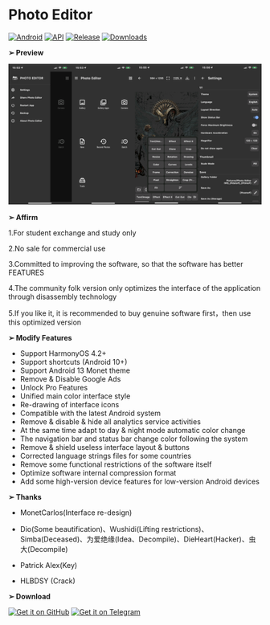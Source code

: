 # Photo Editor
[![Android](https://img.shields.io/badge/Platform-Android-green.svg?style=flat-square)](https://www.android.com) [![API](https://img.shields.io/badge/API-21%2B-orange.svg?logo=android&style=flat-square)](https://developer.android.com/studio/releases/platforms) [![Release](https://img.shields.io/github/v/release/PatrickAlex2019/PhotoEditor?color=blue&label=Release&style=flat-square)](https://github.com/PatrickAlex2019/PhotoEditor/releases) [![Downloads](https://img.shields.io/github/downloads/PatrickAlex2019/PhotoEditor/total?label=Downloads&logo=github&style=flat-square)](https://github.com/PatrickAlex2019/PhotoEditor/releases)

**➢ Preview**

![alt text](https://raw.githubusercontent.com/PatrickAlex2019/PhotoEditor/master/PhotoEditor_Preview.PNG)

**➢ Affirm**

1.For student exchange and study only

2.No sale for commercial use

3.Committed to improving the software, so that the software has better FEATURES

4.The community folk version only optimizes the interface of the application through disassembly technology

5.If you like it, it is recommended to buy genuine software first，then use this optimized version

**➢ Modify Features**

- Support HarmonyOS 4.2+
- Support shortcuts (Android 10+)
- Support Android 13 Monet theme
- Remove & Disable Google Ads
- Unlock Pro Features
- Unified main color interface style
- Re-drawing of interface icons
- Compatible with the latest Android system
- Remove & disable & hide all analytics service activities
- At the same time adapt to day & night mode automatic color change
- The navigation bar and status bar change color following the system
- Remove & shield useless interface layout & buttons
- Corrected language strings files for some countries
- Remove some functional restrictions of the software itself
- Optimize software internal compression format
- Add some high-version device features for low-version Android devices

**➢ Thanks**

- MonetCarlos(Interface re-design)

- Dio(Some beautification)、Wushidi(Lifting restrictions)、Simba(Deceased)、为爱绝缘(Idea、Decompile)、DieHeart(Hacker)、虫大(Decompile)

- Patrick Alex(Key)

- HLBDSY (Crack)

**➢ Download**

[<img src="https://raw.githubusercontent.com/PatrickAlex2019/QuickPic-Gallery/master/Images/GitHub.svg"
      alt='Get it on GitHub'
      height="80">](https://github.com/PatrickAlex2019/PhotoEditor/releases/latest) [<img src="https://raw.githubusercontent.com/PatrickAlex2019/QuickPic-Gallery/master/Images/Telegram.svg"
      alt='Get it on Telegram'
      height="80">](https://t.me/anubis_recommended)
